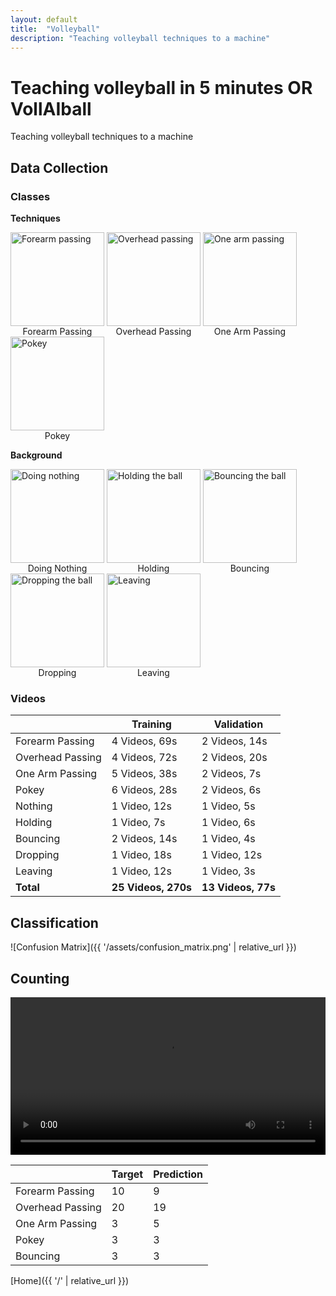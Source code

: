 ```yaml
---
layout: default
title:  "Volleyball"
description: "Teaching volleyball techniques to a machine"
---
```


# Teaching volleyball in 5 minutes OR VollAIball

Teaching volleyball techniques to a machine


## Data Collection

### Classes
__Techniques__
<figure style="display: inline-block; margin: 0;">
    <img src="{{ '/assets/forearm.gif' | relative_url }}" alt="Forearm passing" width="150"/>
    <figcaption style="text-align: center;">Forearm Passing</figcaption>
</figure>
<figure style="display: inline-block; margin: 0;">
    <img src="{{ '/assets/overhead.gif' | relative_url }}" alt="Overhead passing" width="150"/>
    <figcaption style="text-align: center;">Overhead Passing</figcaption>
</figure>
<figure style="display: inline-block; margin: 0;">
    <img src="{{ '/assets/onearm.gif' | relative_url }}" alt="One arm passing" width="150"/>
    <figcaption style="text-align: center;">One Arm Passing</figcaption>
</figure>
<figure style="display: inline-block; margin: 0;">
    <img src="{{ '/assets/pokey.gif' | relative_url }}" alt="Pokey" width="150"/>
    <figcaption style="text-align: center;">Pokey</figcaption>
</figure>

__Background__
<figure style="display: inline-block; margin: 0;">
    <img src="{{ '/assets/nothing.gif' | relative_url }}" alt="Doing nothing" width="150"/>
    <figcaption style="text-align: center;">Doing Nothing</figcaption>
</figure>
<figure style="display: inline-block; margin: 0;">
    <img src="{{ '/assets/hold.gif' | relative_url }}" alt="Holding the ball" width="150"/>
    <figcaption style="text-align: center;">Holding</figcaption>
</figure>
<figure style="display: inline-block; margin: 0;">
    <img src="{{ '/assets/bounce.gif' | relative_url }}" alt="Bouncing the ball" width="150"/>
    <figcaption style="text-align: center;">Bouncing</figcaption>
</figure>
<figure style="display: inline-block; margin: 0;">
    <img src="{{ '/assets/drop.gif' | relative_url }}" alt="Dropping the ball" width="150"/>
    <figcaption style="text-align: center;">Dropping</figcaption>
</figure>
<figure style="display: inline-block; margin: 0;">
    <img src="{{ '/assets/leave.gif' | relative_url }}" alt="Leaving" width="150"/>
    <figcaption style="text-align: center;">Leaving</figcaption>
</figure>

### Videos

|     | Training   | Validation
| --- | ---------- | -----------
| Forearm Passing | 4 Videos, 69s | 2 Videos, 14s
| Overhead Passing | 4 Videos, 72s | 2 Videos, 20s
| One Arm Passing | 5 Videos, 38s | 2 Videos, 7s
| Pokey | 6 Videos, 28s | 2 Videos, 6s
| Nothing | 1 Video, 12s | 1 Video, 5s
| Holding | 1 Video, 7s | 1 Video, 6s
| Bouncing | 2 Videos, 14s | 1 Video, 4s
| Dropping | 1 Video, 18s | 1 Video, 12s
| Leaving | 1 Video, 12s | 1 Video, 3s
| __Total__ | __25 Videos, 270s__ | __13 Videos, 77s__


## Classification
![Confusion Matrix]({{ '/assets/confusion_matrix.png' | relative_url }})


## Counting
<video width="100%" controls preload="metadata">
  <source src="{{ '/assets/new_counting_1position_1_v4.webm' | relative_url }}" type="video/webm">
Your browser does not support this video element.
</video> 

|     | Target   | Prediction
| --- | ---------- | -----------
| Forearm Passing | 10 | 9
| Overhead Passing | 20 | 19
| One Arm Passing | 3 | 5
| Pokey | 3 | 3
| Bouncing | 3 | 3


[Home]({{ '/' | relative_url }})
